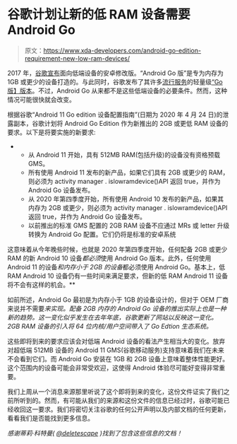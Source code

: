 # 谷歌计划让新的低 RAM 设备需要 Android Go

> 原文：<https://www.xda-developers.com/android-go-edition-requirement-new-low-ram-devices/>

2017 年，[谷歌宣布](https://www.xda-developers.com/android-go-optimizes-android-o-to-run-on-low-end-devices/)面向低端设备的安卓修改版。“Android Go 版”是专为内存为 1GB 或更少的设备打造的。与此同时，谷歌发布了其许多[流行服务](https://www.xda-developers.com/android-google-go-assistant-lens/)的轻量级[“Go 版】版本](https://www.xda-developers.com/google-camera-go-hands-on-gcam/)。不过，Android Go 从来都不是这些低端设备的必要条件。然而，这种情况可能很快就会改变。

根据谷歌“Android 11 Go edition 设备配置指南”(日期为 2020 年 4 月 24 日)的泄露副本，谷歌计划将 Android Go Edition 作为新推出的 2GB 或更低 RAM 设备的要求。以下是将要实施的新要求:

*   *   从 Android 11 开始，具有 512MB RAM(包括升级)的设备没有资格预载 GMS。
    *   所有使用 Android 11 发布的新产品，如果它们具有 2GB 或更少的 RAM，则必须为 activity manager . islowramdevice()API 返回 true，并作为 Android Go 设备发布。
    *   从 2020 年第四季度开始，所有使用 Android 10 发布的新产品，如果其内存为 2GB 或更少，则必须为 activity manager . islowramdevice()API 返回 true，并作为 Android Go 设备发布。
    *   以前推出的标准 GMS 配置的 2GB RAM 设备不应通过 MRs 或 letter 升级转换为 Android Go 配置。它们仍将是标准的安卓系统

这意味着从今年晚些时候，也就是 2020 年第四季度开始，任何配备 2GB 或更少 RAM 的新 Android 10 设备*都必须*使用 Android Go 版本。此外，任何使用 Android 11 的设备*和内存小于 2GB 的设备*都必须使用 Android Go。基本上，低 RAM Android 10 设备仍有一些时间来满足要求，但新的低 RAM Android 11 设备将不会有这样的机会。**

如前所述，Android Go 最初是为内存小于 1GB 的设备设计的，但对于 OEM 厂商来说并不需要*来实现。配备 2GB 内存的 Android Go 设备的推出实际上也是一种新的趋势。这一变化似乎发生在去年年底，谷歌更新了网站以反映这一变化。2GB RAM 设备的引入将 64 位内核/用户空间带入了 Go Edtion 生态系统。*

这些即将到来的要求应该会对低端 Android 设备的看法产生相当大的变化。放弃对超低端 512MB 设备的 Android 11 GMS(谷歌移动服务)支持意味着我们在未来不会看到它们。而 Android Go 安装在 1GB 和 2GB 设备上意味着整体性能更好。这个范围内的设备可能会非常受欢迎，这使得 Android 体验尽可能好变得非常重要。

我们上周从一个消息来源那里听说了这个即将到来的变化，这份文件证实了我们之前所听到的。然而，有可能从我们的来源和这份文件的信息已经过时，谷歌可能已经收回这一要求。我们将密切关注谷歌的任何公开声明以及内部文档的任何更新，看看我们是否能找到更多信息。

*感谢蒂莉·科特曼( [@deletescape](https://twitter.com/deletescape) )找到了包含这些信息的文档！*